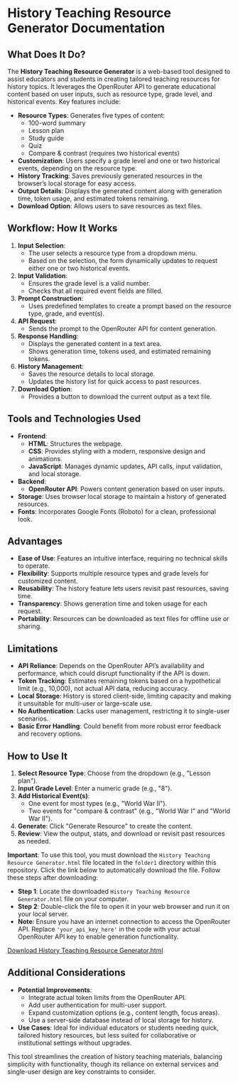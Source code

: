 # History Teaching Resource Generator Documentation

## What Does It Do?
The **History Teaching Resource Generator** is a web-based tool designed to assist educators and students in creating tailored teaching resources for history topics. It leverages the OpenRouter API to generate educational content based on user inputs, such as resource type, grade level, and historical events. Key features include:

- **Resource Types**: Generates five types of content:
  - 100-word summary
  - Lesson plan
  - Study guide
  - Quiz
  - Compare & contrast (requires two historical events)
- **Customization**: Users specify a grade level and one or two historical events, depending on the resource type.
- **History Tracking**: Saves previously generated resources in the browser’s local storage for easy access.
- **Output Details**: Displays the generated content along with generation time, token usage, and estimated tokens remaining.
- **Download Option**: Allows users to save resources as text files.

## Workflow: How It Works
1. **Input Selection**:
   - The user selects a resource type from a dropdown menu.
   - Based on the selection, the form dynamically updates to request either one or two historical events.
2. **Input Validation**:
   - Ensures the grade level is a valid number.
   - Checks that all required event fields are filled.
3. **Prompt Construction**:
   - Uses predefined templates to create a prompt based on the resource type, grade, and event(s).
4. **API Request**:
   - Sends the prompt to the OpenRouter API for content generation.
5. **Response Handling**:
   - Displays the generated content in a text area.
   - Shows generation time, tokens used, and estimated remaining tokens.
6. **History Management**:
   - Saves the resource details to local storage.
   - Updates the history list for quick access to past resources.
7. **Download Option**:
   - Provides a button to download the current output as a text file.

## Tools and Technologies Used
- **Frontend**:
  - **HTML**: Structures the webpage.
  - **CSS**: Provides styling with a modern, responsive design and animations.
  - **JavaScript**: Manages dynamic updates, API calls, input validation, and local storage.
- **Backend**:
  - **OpenRouter API**: Powers content generation based on user inputs.
- **Storage**: Uses browser local storage to maintain a history of generated resources.
- **Fonts**: Incorporates Google Fonts (Roboto) for a clean, professional look.

## Advantages
- **Ease of Use**: Features an intuitive interface, requiring no technical skills to operate.
- **Flexibility**: Supports multiple resource types and grade levels for customized content.
- **Reusability**: The history feature lets users revisit past resources, saving time.
- **Transparency**: Shows generation time and token usage for each request.
- **Portability**: Resources can be downloaded as text files for offline use or sharing.

## Limitations
- **API Reliance**: Depends on the OpenRouter API’s availability and performance, which could disrupt functionality if the API is down.
- **Token Tracking**: Estimates remaining tokens based on a hypothetical limit (e.g., 10,000), not actual API data, reducing accuracy.
- **Local Storage**: History is stored client-side, limiting capacity and making it unsuitable for multi-user or large-scale use.
- **No Authentication**: Lacks user management, restricting it to single-user scenarios.
- **Basic Error Handling**: Could benefit from more robust error feedback and recovery options.

## How to Use It
1. **Select Resource Type**: Choose from the dropdown (e.g., "Lesson plan").
2. **Input Grade Level**: Enter a numeric grade (e.g., "8").
3. **Add Historical Event(s)**:
   - One event for most types (e.g., "World War II").
   - Two events for "compare & contrast" (e.g., "World War I" and "World War II").
4. **Generate**: Click "Generate Resource" to create the content.
5. **Review**: View the output, stats, and download or revisit past resources as needed.

**Important**: To use this tool, you must download the `History Teaching Resource Generator.html` file located in the `folder1` directory within this repository. Click the link below to automatically download the file. Follow these steps after downloading:
- **Step 1**: Locate the downloaded `History Teaching Resource Generator.html` file on your computer.
- **Step 2**: Double-click the file to open it in your web browser and run it on your local server.
- **Note**: Ensure you have an internet connection to access the OpenRouter API. Replace `'your_api_key_here'` in the code with your actual OpenRouter API key to enable generation functionality.

[Download History Teaching Resource Generator.html](folder1/TEST2.html)

## Additional Considerations
- **Potential Improvements**:
  - Integrate actual token limits from the OpenRouter API.
  - Add user authentication for multi-user support.
  - Expand customization options (e.g., content length, focus areas).
  - Use a server-side database instead of local storage for history.
- **Use Cases**: Ideal for individual educators or students needing quick, tailored history resources, but less suited for collaborative or institutional settings without upgrades.

This tool streamlines the creation of history teaching materials, balancing simplicity with functionality, though its reliance on external services and single-user design are key constraints to consider.

